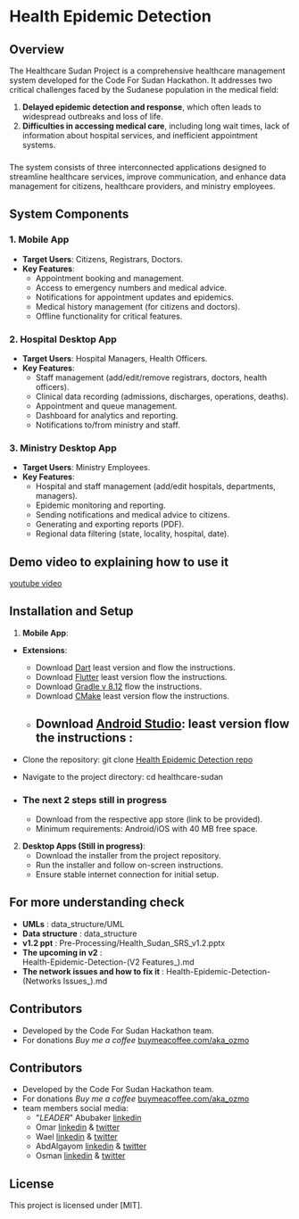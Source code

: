 # Health Epidemic Detection

## Overview
The Healthcare Sudan Project is a comprehensive healthcare management system developed for the Code For Sudan Hackathon. It addresses two critical challenges faced by the Sudanese population in the medical field:
1. **Delayed epidemic detection and response**, which often leads to widespread outbreaks and loss of life.
2. **Difficulties in accessing medical care**, including long wait times, lack of information about hospital services, and inefficient appointment systems.

###
The system consists of three interconnected applications designed to streamline healthcare services, improve communication, and enhance data management for citizens, healthcare providers, and ministry employees.

## System Components

### 1. Mobile App
- **Target Users**: Citizens, Registrars, Doctors.
- **Key Features**:
  - Appointment booking and management.
  - Access to emergency numbers and medical advice.
  - Notifications for appointment updates and epidemics.
  - Medical history management (for citizens and doctors).
  - Offline functionality for critical features.

### 2. Hospital Desktop App
- **Target Users**: Hospital Managers, Health Officers.
- **Key Features**:
  - Staff management (add/edit/remove registrars, doctors, health officers).
  - Clinical data recording (admissions, discharges, operations, deaths).
  - Appointment and queue management.
  - Dashboard for analytics and reporting.
  - Notifications to/from ministry and staff.

### 3. Ministry Desktop App
- **Target Users**: Ministry Employees.
- **Key Features**:
  - Hospital and staff management (add/edit hospitals, departments, managers).
  - Epidemic monitoring and reporting.
  - Sending notifications and medical advice to citizens.
  - Generating and exporting reports (PDF).
  - Regional data filtering (state, locality, hospital, date).


## Demo video to explaining how to use it

[youtube video](https://youtu.be/QH7dAVxit0o?si=SFU-5j5OKijSRuIe)

## Installation and Setup
1. **Mobile App**:

  - **Extensions**:
    - Download [Dart](https://dart.dev/get-dart) least version and flow the instructions.
    - Download [Flutter](https://docs.flutter.dev/get-started/install) least version flow the instructions.
    - Download [Gradle v 8.12](https://gradle.org/releases/#8.12) flow the instructions.
    - Download [CMake](https://cmake.org/download/) least version flow the instructions.
    - Download [Android Studio](https://developer.android.com/studio): least version flow the instructions :
      - 
  

  - Clone the repository:
   git clone [Health Epidemic Detection repo](https://github.com/AbobakerAhmed/Code-For-Sudan.git)

  - Navigate to the project directory:
  cd healthcare-sudan
   
- ### The next 2 steps still in progress
  - Download from the respective app store (link to be provided).
  - Minimum requirements: Android/iOS with 40 MB free space.

2. **Desktop Apps (Still in progress)**:
   - Download the installer from the project repository.
   - Run the installer and follow on-screen instructions.
   - Ensure stable internet connection for initial setup.

## For more understanding check
  - **UMLs** : 
    data_structure/UML
  - **Data structure** : 
    data_structure
  - **v1.2 ppt** : 
    Pre-Processing/Health_Sudan_SRS_v1.2.pptx
  - **The upcoming in v2** :      
    Health-Epidemic-Detection-(V2 Features_).md
  - **The network issues and how to fix it** :
    Health-Epidemic-Detection-(Networks Issues_).md

## Contributors
- Developed by the Code For Sudan Hackathon team.
- For donations *Buy me a coffee* [buymeacoffee.com/aka_ozmo](https://buymeacoffee.com/aka_ozmo)
## Contributors
- Developed by the Code For Sudan Hackathon team.
- For donations *Buy me a coffee* [buymeacoffee.com/aka_ozmo](https://buymeacoffee.com/aka_ozmo)
- team members social media:
  - "*LEADER*" Abubaker [linkedin](https://www.linkedin.com/in/abobaker-ahmed/)
  - Omar [linkedin](https://www.linkedin.com/in/omar-el-khiali-215433271/) & [twitter](https://x.com/el_khiali19)
  - Wael [linkedin](https://www.linkedin.com/in/wael-monis-709104310/ ) & [twitter](https://x.com/waelmonis)
  - AbdAlgayom [linkedin](https://www.linkedin.com/in/abdo-yassin-9a4561233/) & [twitter](https://x.com/Abdo_yassin03)
  - Osman [linkedin](https://www.linkedin.com/in/osman-ali-25b6a9379/) & [twitter](https://x.com/aka_ozmo)

## License
This project is licensed under [MIT].
